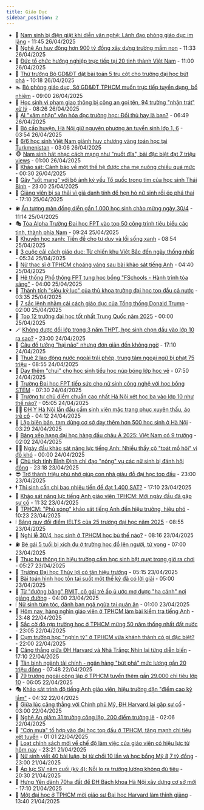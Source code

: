 ```yaml
---
title: Giáo Dục
sidebar_position: 2
---
```


<!-- dantri-giao-duc:START -->
- 🤡 [Nam sinh bị điện giật khi diễn văn nghệ: Lãnh đạo phòng giáo dục im lặng](https://dantri.com.vn/giao-duc/nam-sinh-bi-dien-giat-khi-dien-van-nghe-lanh-dao-phong-giao-duc-im-lang-20250426180016688.htm) - 11:45 26/04/2025
- 🗽 [Nghệ An huy động hơn 900 tỷ đồng xây dựng trường mầm non](https://dantri.com.vn/giao-duc/nghe-an-huy-dong-hon-900-ty-dong-xay-dung-truong-mam-non-20250426145101048.htm) - 11:33 26/04/2025
- 🚦 [Đức tổ chức hướng nghiệp trực tiếp tại 20 tỉnh thành Việt Nam](https://dantri.com.vn/giao-duc/duc-to-chuc-huong-nghiep-truc-tiep-tai-20-tinh-thanh-viet-nam-20250426145748412.htm) - 11:00 26/04/2025
- 🌋 [Thứ trưởng Bộ GD&amp;ĐT đặt bài toán 5 trụ cột cho trường đại học bứt phá](https://dantri.com.vn/giao-duc/thu-truong-bo-gddt-dat-bai-toan-5-tru-cot-cho-truong-dai-hoc-but-pha-20250426163509910.htm) - 10:18 26/04/2025
- 🏊 [Bỏ phòng giáo dục, Sở GD&amp;ĐT TPHCM muốn trực tiếp tuyển dụng, bổ nhiệm](https://dantri.com.vn/giao-duc/bo-phong-giao-duc-so-gddt-tphcm-muon-truc-tiep-tuyen-dung-bo-nhiem-20250426155309554.htm) - 09:00 26/04/2025
- 🎃 [Học sinh vi phạm giao thông bị công an gọi tên, 94 trường &quot;nhận trát&quot; xử lý](https://dantri.com.vn/giao-duc/hoc-sinh-vi-pham-giao-thong-bi-cong-an-goi-ten-94-truong-nhan-trat-xu-ly-20250426150032353.htm) - 08:26 26/04/2025
- 💄 [AI &quot;xâm nhập&quot; văn hóa đọc trường học: Đối thủ hay là bạn?](https://dantri.com.vn/giao-duc/ai-xam-nhap-van-hoa-doc-truong-hoc-doi-thu-hay-la-ban-20250426133540235.htm) - 06:49 26/04/2025
- 🦅 [Bỏ cấp huyện, Hà Nội giữ nguyên phương án tuyển sinh lớp 1, 6](https://dantri.com.vn/giao-duc/bo-cap-huyen-ha-noi-giu-nguyen-phuong-an-tuyen-sinh-lop-1-6-20250426104846751.htm) - 03:54 26/04/2025
- 🚦 [6/6 học sinh Việt Nam giành huy chương vàng toán học tại Turkmenistan](https://dantri.com.vn/giao-duc/66-hoc-sinh-viet-nam-gianh-huy-chuong-vang-toan-hoc-tai-turkmenistan-20250426085559569.htm) - 03:06 26/04/2025
- 🐵 [Nam sinh hát nhạc cách mạng như &quot;nuốt đĩa&quot;, bài đặc biệt đạt 7 triệu views](https://dantri.com.vn/giao-duc/nam-sinh-hat-nhac-cach-mang-nhu-nuot-dia-bai-dac-biet-dat-7-trieu-views-20250426064256385.htm) - 01:00 26/04/2025
- 🐘 [Khảo sát: Cảnh báo về một thế hệ được cha mẹ nuông chiều quá mức](https://dantri.com.vn/giao-duc/khao-sat-canh-bao-ve-mot-the-he-duoc-cha-me-nuong-chieu-qua-muc-20250424115508634.htm) - 00:30 26/04/2025
- 🦏 [Gây &quot;sốt mạng&quot; với bộ ảnh kỷ yếu Tổ quốc trong tim của học sinh Thái Bình](https://dantri.com.vn/giao-duc/gay-sot-mang-voi-bo-anh-ky-yeu-to-quoc-trong-tim-cua-hoc-sinh-thai-binh-20250426054111067.htm) - 23:00 25/04/2025
- 💼 [Giảng viên bị sa thải vì giả danh tính để hẹn hò nữ sinh rồi ép phá thai](https://dantri.com.vn/giao-duc/giang-vien-bi-sa-thai-vi-gia-danh-tinh-de-hen-ho-nu-sinh-roi-ep-pha-thai-20250423104257301.htm) - 17:10 25/04/2025
- ⛽️ [Ấn tượng màn đồng diễn gần 1.000 học sinh chào mừng ngày 30/4](https://dantri.com.vn/giao-duc/an-tuong-man-dong-dien-gan-1000-hoc-sinh-chao-mung-ngay-304-20250425163607155.htm) - 11:14 25/04/2025
- 🎭 [Tòa Alpha Trường Đại học FPT vào top 50 công trình tiêu biểu các tỉnh, thành phía Nam](https://dantri.com.vn/giao-duc/toa-alpha-truong-dai-hoc-fpt-vao-top-50-cong-trinh-tieu-bieu-cac-tinh-thanh-phia-nam-20250425161552201.htm) - 09:24 25/04/2025
- 🎃 [Khuyến học xanh: Tiền đề cho tư duy và lối sống xanh](https://dantri.com.vn/giao-duc/khuyen-hoc-xanh-tien-de-cho-tu-duy-va-loi-song-xanh-20250425141226920.htm) - 08:54 25/04/2025
- 🚀 [3 cuộc cải cách giáo dục: Từ chiến khu Việt Bắc đến ngày thống nhất](https://dantri.com.vn/giao-duc/3-cuoc-cai-cach-giao-duc-tu-chien-khu-viet-bac-den-ngay-thong-nhat-20250425095705559.htm) - 05:34 25/04/2025
- 👀 [Nữ thạc sĩ ở TPHCM choáng váng sau bài khảo sát tiếng Anh](https://dantri.com.vn/giao-duc/nu-thac-si-o-tphcm-choang-vang-sau-bai-khao-sat-tieng-anh-20250425094801108.htm) - 04:40 25/04/2025
- 🌝 [Hệ thống Phổ thông FPT tung học bổng &quot;FSchools - Hành trình tỏa sáng&quot;](https://dantri.com.vn/giao-duc/he-thong-pho-thong-fpt-tung-hoc-bong-fschools-hanh-trinh-toa-sang-20250425103037147.htm) - 04:00 25/04/2025
- 🤗 [Thành tích &quot;siêu kỷ lục&quot; của thủ khoa trường đại học top đầu cả nước](https://dantri.com.vn/giao-duc/thanh-tich-sieu-ky-luc-cua-thu-khoa-truong-dai-hoc-top-dau-ca-nuoc-20250425102733535.htm) - 03:35 25/04/2025
- 🦄 [7 sắc lệnh nhằm cải cách giáo dục của Tổng thống Donald Trump](https://dantri.com.vn/giao-duc/7-sac-lenh-nham-cai-cach-giao-duc-cua-tong-thong-donald-trump-20250425070653991.htm) - 02:00 25/04/2025
- 🦍 [Top 12 trường đại học tốt nhất Trung Quốc năm 2025](https://dantri.com.vn/giao-duc/top-12-truong-dai-hoc-tot-nhat-trung-quoc-nam-2025-20250424163102725.htm) - 00:00 25/04/2025
- 🪄 [Không được đổi lớp trong 3 năm THPT, học sinh chọn đầu vào lớp 10 ra sao?](https://dantri.com.vn/giao-duc/khong-duoc-doi-lop-trong-3-nam-thpt-hoc-sinh-chon-dau-vao-lop-10-ra-sao-20250424160147251.htm) - 23:00 24/04/2025
- 🦆 [Câu đố tưởng &quot;hại não&quot; nhưng đơn giản đến không ngờ](https://dantri.com.vn/giao-duc/cau-do-tuong-hai-nao-nhung-don-gian-den-khong-ngo-20250421154843371.htm) - 17:10 24/04/2025
- 🚀 [Thuê 2 lao động nước ngoài trái phép, trung tâm ngoại ngữ bị phạt 75 triệu](https://dantri.com.vn/giao-duc/thue-2-lao-dong-nuoc-ngoai-trai-phep-trung-tam-ngoai-ngu-bi-phat-75-trieu-20250424151740663.htm) - 08:55 24/04/2025
- 🦒 [Dạy thêm &quot;chui&quot; cho học sinh tiểu học núp bóng lớp học vẽ](https://dantri.com.vn/giao-duc/day-them-chui-cho-hoc-sinh-tieu-hoc-nup-bong-lop-hoc-ve-20250424143122494.htm) - 07:50 24/04/2025
- 🤡 [Trường Đại học FPT tiếp sức cho nữ sinh công nghệ với học bổng STEM](https://dantri.com.vn/giao-duc/truong-dai-hoc-fpt-tiep-suc-cho-nu-sinh-cong-nghe-voi-hoc-bong-stem-20250424120849475.htm) - 07:30 24/04/2025
- 🤔 [Trường tự chủ điểm chuẩn cao nhất Hà Nội xét học bạ vào lớp 10 như thế nào?](https://dantri.com.vn/giao-duc/truong-tu-chu-diem-chuan-cao-nhat-ha-noi-xet-hoc-ba-vao-lop-10-nhu-the-nao-20250424105143693.htm) - 05:05 24/04/2025
- 🧑‍💻 [ĐH Y Hà Nội lần đầu cấm sinh viên mặc trang phục xuyên thấu, áo trễ cổ](https://dantri.com.vn/giao-duc/dh-y-ha-noi-lan-dau-cam-sinh-vien-mac-trang-phuc-xuyen-thau-ao-tre-co-20250424105933014.htm) - 04:12 24/04/2025
- 🤡 [Lập biên bản, tạm dừng cơ sở dạy thêm hơn 500 học sinh ở Hà Nội](https://dantri.com.vn/giao-duc/lap-bien-ban-tam-dung-co-so-day-them-hon-500-hoc-sinh-o-ha-noi-20250424101625850.htm) - 03:29 24/04/2025
- 🧠 [Bảng xếp hạng đại học hàng đầu châu Á 2025: Việt Nam có 9 trường](https://dantri.com.vn/giao-duc/bang-xep-hang-dai-hoc-hang-dau-chau-a-2025-viet-nam-co-9-truong-20250424084729033.htm) - 02:02 24/04/2025
- 🧑‍💻 [Ngày đầu khảo sát năng lực tiếng Anh: Nhiều thầy cô &quot;toát mồ hôi&quot; vì độ khó](https://dantri.com.vn/giao-duc/ngay-dau-khao-sat-nang-luc-tieng-anh-nhieu-thay-co-toat-mo-hoi-vi-do-kho-20250423182147306.htm) - 00:00 24/04/2025
- 🧠 [Chủ tịch tỉnh Bình Định chỉ đạo &quot;nóng&quot; vụ các nữ sinh bị đánh hội đồng](https://dantri.com.vn/giao-duc/chu-tich-tinh-binh-dinh-chi-dao-nong-vu-cac-nu-sinh-bi-danh-hoi-dong-20250423170027015.htm) - 23:18 23/04/2025
- 😎 [Trở thành triệu phú nhờ giúp con nhà giàu đỗ đại học top đầu](https://dantri.com.vn/giao-duc/tro-thanh-trieu-phu-nho-giup-con-nha-giau-do-dai-hoc-top-dau-20250422212739816.htm) - 23:00 23/04/2025
- 🕴 [Thí sinh cần chi bao nhiêu tiền để đạt 1.400 SAT?](https://dantri.com.vn/giao-duc/thi-sinh-can-chi-bao-nhieu-tien-de-dat-1400-sat-20250423220658456.htm) - 17:10 23/04/2025
- 🧠 [Khảo sát năng lực tiếng Anh giáo viên TPHCM: Mới ngày đầu đã gặp sự cố](https://dantri.com.vn/giao-duc/khao-sat-nang-luc-tieng-anh-giao-vien-tphcm-moi-ngay-dau-da-gap-su-co-20250423175358574.htm) - 11:32 23/04/2025
- 🚀 [TPHCM: &quot;Phủ sóng&quot; khảo sát tiếng Anh đến hiệu trưởng, hiệu phó](https://dantri.com.vn/giao-duc/tphcm-phu-song-khao-sat-tieng-anh-den-hieu-truong-hieu-pho-20250423170151098.htm) - 10:23 23/04/2025
- 🕯 [Bảng quy đổi điểm IELTS của 25 trường đại học năm 2025](https://dantri.com.vn/giao-duc/bang-quy-doi-diem-ielts-cua-25-truong-dai-hoc-nam-2025-20250423141237539.htm) - 08:55 23/04/2025
- 🧰 [Nghỉ lễ 30/4, học sinh ở TPHCM học bù thế nào?](https://dantri.com.vn/giao-duc/nghi-le-304-hoc-sinh-o-tphcm-hoc-bu-the-nao-20250423145400895.htm) - 08:16 23/04/2025
- ⛽️ [Bé gái 5 tuổi bị xích đu ở trường học đổ lên người, tử vong](https://dantri.com.vn/giao-duc/be-gai-5-tuoi-bi-xich-du-o-truong-hoc-do-len-nguoi-tu-vong-20250423131245279.htm) - 07:00 23/04/2025
- 🤖 [Thực hư thông tin hiệu trưởng cấm học sinh bật quạt trong giờ ra chơi](https://dantri.com.vn/giao-duc/thuc-hu-thong-tin-hieu-truong-cam-hoc-sinh-bat-quat-trong-gio-ra-choi-20250423120319943.htm) - 05:27 23/04/2025
- 🦍 [Trường Đại học Thủy lợi có tân hiệu trưởng](https://dantri.com.vn/giao-duc/truong-dai-hoc-thuy-loi-co-tan-hieu-truong-20250423114728426.htm) - 05:15 23/04/2025
- 🐘 [Bài toán hình học tồn tại suốt một thế kỷ đã có lời giải](https://dantri.com.vn/giao-duc/bai-toan-hinh-hoc-ton-tai-suot-mot-the-ky-da-co-loi-giai-20250420115541253.htm) - 05:00 23/04/2025
- 🌊 [Từ &quot;đường băng&quot; RMIT, cô gái trẻ ấp ủ ước mơ được &quot;hạ cánh&quot; nơi giảng đường](https://dantri.com.vn/giao-duc/tu-duong-bang-rmit-co-gai-tre-ap-u-uoc-mo-duoc-ha-canh-noi-giang-duong-20250418102127762.htm) - 04:00 23/04/2025
- 🕯 [Nữ sinh túm tóc, đánh bạn ngã ngửa tại quán ăn](https://dantri.com.vn/giao-duc/nu-sinh-tum-toc-danh-ban-nga-ngua-tai-quan-an-20250422213507799.htm) - 01:00 23/04/2025
- 🐎 [Hôm nay, hàng nghìn giáo viên ở TPHCM làm bài kiểm tra tiếng Anh](https://dantri.com.vn/giao-duc/hom-nay-hang-nghin-giao-vien-o-tphcm-lam-bai-kiem-tra-tieng-anh-20250423063343195.htm) - 23:48 22/04/2025
- 🐻 [Sắc cờ đỏ rợp trường học ở TPHCM mừng 50 năm thống nhất đất nước](https://dantri.com.vn/giao-duc/sac-co-do-rop-truong-hoc-o-tphcm-mung-50-nam-thong-nhat-dat-nuoc-20250423055816023.htm) - 23:05 22/04/2025
- 🐎 [Cụm trường học &quot;nghìn tỷ&quot; ở TPHCM vừa khánh thành có gì đặc biệt?](https://dantri.com.vn/giao-duc/cum-truong-hoc-nghin-ty-o-tphcm-vua-khanh-thanh-co-gi-dac-biet-20250422161544562.htm) - 22:00 22/04/2025
- 🫣 [Căng thẳng giữa ĐH Harvard và Nhà Trắng: Nhìn lại từng diễn biến](https://dantri.com.vn/giao-duc/cang-thang-giua-dh-harvard-va-nha-trang-nhin-lai-tung-dien-bien-20250421111814260.htm) - 17:10 22/04/2025
- 🤭 [Tân binh ngành tài chính - ngân hàng &quot;bứt phá&quot; mức lương gần 20 triệu đồng](https://dantri.com.vn/giao-duc/tan-binh-nganh-tai-chinh-ngan-hang-but-pha-muc-luong-gan-20-trieu-dong-20250422143816595.htm) - 07:48 22/04/2025
- 🥳 [79 trường ngoài công lập ở TPHCM tuyển thêm gần 29.000 chỉ tiêu lớp 10](https://dantri.com.vn/giao-duc/79-truong-ngoai-cong-lap-o-tphcm-tuyen-them-gan-29000-chi-tieu-lop-10-20250422130115441.htm) - 06:05 22/04/2025
- 🎭 [Khảo sát trình độ tiếng Anh giáo viên, hiệu trưởng dặn &quot;điểm cao kỳ lắm&quot;](https://dantri.com.vn/giao-duc/khao-sat-trinh-do-tieng-anh-giao-vien-hieu-truong-dan-diem-cao-ky-lam-20250422104513116.htm) - 04:32 22/04/2025
- 🥸 [Giữa lúc căng thẳng với Chính phủ Mỹ, ĐH Harvard lại gặp sự cố](https://dantri.com.vn/giao-duc/giua-luc-cang-thang-voi-chinh-phu-my-dh-harvard-lai-gap-su-co-20250421190242140.htm) - 03:00 22/04/2025
- 🦣 [Nghệ An giảm 31 trường công lập, 200 điểm trường lẻ](https://dantri.com.vn/giao-duc/nghe-an-giam-31-truong-cong-lap-200-diem-truong-le-20250421181217113.htm) - 02:06 22/04/2025
- 🤔 [&quot;Cơn mưa&quot; tổ hợp vào đại học top đầu ở TPHCM, tăng mạnh chỉ tiêu xét tuyển](https://dantri.com.vn/giao-duc/con-mua-to-hop-vao-dai-hoc-top-dau-o-tphcm-tang-manh-chi-tieu-xet-tuyen-20250422075050794.htm) - 01:01 22/04/2025
- 🦣 [Loạt chính sách mới về chế độ làm việc của giáo viên có hiệu lực từ hôm nay](https://dantri.com.vn/giao-duc/loat-chinh-sach-moi-ve-che-do-lam-viec-cua-giao-vien-co-hieu-luc-tu-hom-nay-20250421223959458.htm) - 23:21 21/04/2025
- 🐲 [Nữ sinh viết 40 bài luận, bị từ chối 10 lần và học bổng Mỹ 8,7 tỷ đồng](https://dantri.com.vn/giao-duc/nu-sinh-viet-40-bai-luan-bi-tu-choi-10-lan-va-hoc-bong-my-87-ty-dong-20250419233025834.htm) - 23:00 21/04/2025
- 🔭 [Áp lực SV năm cuối &lpar;kỳ 4&rpar;: Nỗi lo ra trường lương không đủ tiêu](https://dantri.com.vn/giao-duc/ap-luc-sv-nam-cuoi-ky-4-noi-lo-ra-truong-luong-khong-du-tieu-20250421161211411.htm) - 20:30 21/04/2025
- 🥷 [Hưng Yên dành 70ha đất để ĐH Bách khoa Hà Nội xây dựng cơ sở mới](https://dantri.com.vn/giao-duc/hung-yen-danh-70ha-dat-de-dh-bach-khoa-ha-noi-xay-dung-co-so-moi-20250421220524497.htm) - 17:10 21/04/2025
- 🎊 [Một đại học ở TPHCM mời giáo sư Đại học Harvard làm thỉnh giảng](https://dantri.com.vn/giao-duc/mot-dai-hoc-o-tphcm-moi-giao-su-dai-hoc-harvard-lam-thinh-giang-20250421201927317.htm) - 13:40 21/04/2025<!-- dantri-giao-duc:END -->
